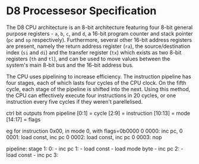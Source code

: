 # D8 Processesor Specification

The D8 CPU architecture is an 8-bit architecture featuring four 8-bit general purpose registers - `a`, `b`, `c`, and `d`, a 16-bit program counter and stack pointer (`pc` and `sp` respectively). Furthermore, several other 16-bit address registers are present, namely the return address register (`ra`), the source/destination index (`si` and `di`) and the transfer register (`tx`) which exists as two 8-bit registers (`th` and `tl`), and can be used to move values between the system's main 8-bit bus and the 16-bit address bus.

The CPU uses pipelining to increase efficiency. The instruction pipeline has four stages, each of which lasts four cycles of the CPU clock. On the fifth cycle, each stage of the pipeline is shifted into the next. Using this method, the CPU can effectively execute four instructions in 20 cycles, or one instruction every five cycles if they weren't parellelised.

ctrl bit outputs from pipeline
[0:1] = cycle
[2:9] = instruction
[10:13] = mode
[14:17] = flags

eg for instruction 0x00, in mode 0, with flags=0b0000
0 0000: inc pc,
0 0001: load const, inc pc
0 0002: load const, inc pc
0 0003: nop

pipeline:
    stage 1:
        0:
            - inc pc
        1: 
            - load const
            - load mode byte
            - inc pc
        2:
            - load const
            - inc pc
        3:

